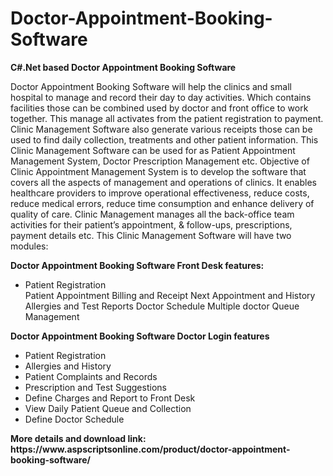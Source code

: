 # Doctor-Appointment-Booking-Software
<b>C#.Net based Doctor Appointment Booking Software</b>

Doctor Appointment Booking Software will help the clinics and small hospital to manage and record their day to day activities. Which contains facilities those can be combined used by doctor and front office to work together. This manage all activates from the patient registration to payment. Clinic Management Software also generate various receipts those can be used to find daily collection, treatments and other patient information. This Clinic Management Software can be used for as Patient Appointment Management System, Doctor Prescription Management etc. Objective of Clinic Appointment Management System is to develop the software that covers all the aspects of management and operations of clinics. It enables healthcare providers to improve operational effectiveness, reduce costs, reduce medical errors, reduce time consumption and enhance delivery of quality of care. Clinic Management manages all the back-office team activities for their patient’s appointment, & follow-ups, prescriptions, payment details etc. This Clinic Management Software will have two modules:

<b>Doctor Appointment Booking Software Front Desk features:</b>

<ul>
<li>Patient Registration</li>
Patient Appointment</li>
Billing and Receipt</li>
Next Appointment and History</li>
Allergies and Test Reports</li>
Doctor Schedule</li>
Multiple doctor Queue Management</li>
</ul>

<b>Doctor Appointment Booking Software Doctor Login features</b>

<ul>
<li>Patient Registration</li>
<li>Allergies and History</li>
<li>Patient Complaints and Records</li>
<li>Prescription and Test Suggestions</li>
<li>Define Charges and Report to Front Desk</li>
<li>View Daily Patient Queue and Collection</li>
<li>Define Doctor Schedule</li>
</ul>
<b>More details and download link:</b><br>
<b>https://www.aspscriptsonline.com/product/doctor-appointment-booking-software/</b>
